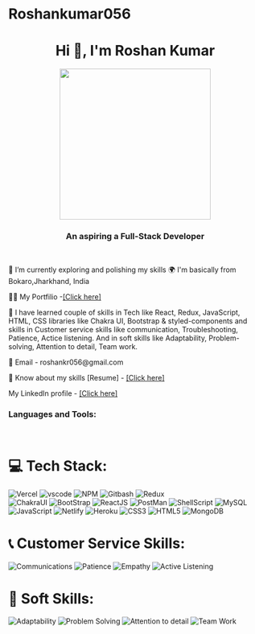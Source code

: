 # Roshankumar056

<h1 align="center">Hi 👋, I'm Roshan Kumar</h1>

<div align="center">
  <img
    src="https://www.easewebs.com/web-logos/web-main.gif"
    alt=""
    width="300px"
  />
</div>

<div align="center">
  <a href="https://github.com/DenverCoder1/readme-typing-svg">
    <img
      src="https://readme-typing-svg.demolab.com/?lines=Hi! I'm Biman Gharai 👦🏽;  Technical Support Engineer 👨🏻‍💻; Interested in working with team;Curious%20to%20learn%20new%20things !&font=Fira%20Code&center=true&width=440&height=45&color=#37bcf7&vCenter=true&size=22&pause=1000"
      alt=""
    />
  </a>
</div>

<h3 align="center">An aspiring a Full-Stack Developer</h3>





<br />

<p>
  🔭 I’m currently exploring and polishing my skills 🌍 I'm basically from
  Bokaro,Jharkhand, India
</p>

<!-- <p>
  ⚛ Some technologies that I love to working with includes MERN stack,
  Typescript & Web Testing.
</p> -->

<p>
  👨‍💻 My Portfilio -<a href="https://port-folio-silk-psi.vercel.app/" target="_blank">[Click here]</a>
</p>


<p>
  🚀 I have learned couple of skills in Tech like React, Redux, JavaScript, HTML, CSS
  libraries like Chakra UI, Bootstrap & styled-components and skills in Customer service skills like communication, Troubleshooting, Patience, Actice listening. And in soft skills like Adaptability, Problem-solving, Attention to detail, Team work.
</p>
<p>📧 Email - roshankr056@gmail.com</p>
<p>
  📄 Know about my skills [Resume] -
  <a
    href="https://drive.google.com/file/d/1SJiNMvi8fwe-MWeF3JagXMXq0Fyp88va/view?usp=sharing" target="_blank"
    >[Click here]</a
  >
</p>
<p>
  My LinkedIn profile -
  <a href="https://www.linkedin.com/in/roshan-kumar056/" target="_blank">[Click here]</a>
</p>

<h3 align="left">Languages and Tools:</h3>

<br />

# 💻 Tech Stack:
<!--  -->
<!-- Coding -->
![Vercel](https://img.shields.io/badge/vercel-%231f1e1f.svg?style=for-the-badge&logo=vercel&logoColor=%red) 
![vscode](https://img.shields.io/badge/vscode-%230078ff.svg?style=for-the-badge&logo=visualstudiocode&logoColor=%black) 
![NPM](https://img.shields.io/badge/npm-%23be3535.svg?style=for-the-badge&logo=npm&logoColor=%blue) 
![Gitbash](https://img.shields.io/badge/git-%23f27e42.svg?style=for-the-badge&logo=git&logoColor=%blue) 
![Redux](https://img.shields.io/badge/redux-%236e71cc.svg?style=for-the-badge&logo=redux&logoColor=%blue)  
![ChakraUI](https://img.shields.io/badge/chakraui-%2392e4e6.svg?style=for-the-badge&logo=chakraui&logoColor=%blue) 
![BootStrap](https://img.shields.io/badge/bootstrap-%23d1b3ff.svg?style=for-the-badge&logo=bootstrap&logoColor=%blue) 
![ReactJS](https://img.shields.io/badge/react-%23323330.svg?style=for-the-badge&logo=react&logoColor=%green) 
![PostMan](https://img.shields.io/badge/postman-%23ffa468.svg?style=for-the-badge&logo=postman&logoColor=%green) 
![ShellScript](https://img.shields.io/badge/shellscript-%23323330.svg?style=for-the-badge&logo=shellscript&logoColor=%white) 
![MySQL](https://img.shields.io/badge/mysql-%230078ff.svg?style=for-the-badge&logo=mysql&logoColor=white) 
![JavaScript](https://img.shields.io/badge/javascript-%23323330.svg?style=for-the-badge&logo=javascript&logoColor=%23F7DF1E) 
![Netlify](https://img.shields.io/badge/netlify-%23000000.svg?style=for-the-badge&logo=netlify&logoColor=#00C7B7) 
![Heroku](https://img.shields.io/badge/heroku-%23430098.svg?style=for-the-badge&logo=heroku&logoColor=white) 
![CSS3](https://img.shields.io/badge/css3-%231572B6.svg?style=for-the-badge&logo=css3&logoColor=white) 
![HTML5](https://img.shields.io/badge/html5-%23E34F26.svg?style=for-the-badge&logo=html5&logoColor=white) 
![MongoDB](https://img.shields.io/badge/-MongoDB-orange?style=for-the-badge&logo=MongoDB5&logoColor=white)
<!--  -->

# 📞 Customer Service Skills:
<!--  -->
![Communications](https://img.shields.io/badge/communications-%231f1e1f.svg?style=for-the-badge&logo=communications&logoColor=%red) 
![Patience](https://img.shields.io/badge/patience-%231f1e1f.svg?style=for-the-badge&logo=patience&logoColor=%red) 
![Empathy](https://img.shields.io/badge/empathy-%231f1e1f.svg?style=for-the-badge&logo=empathy&logoColor=%red) 
![Active Listening](https://img.shields.io/badge/activelistening-%231f1e1f.svg?style=for-the-badge&logo=activelistening&logoColor=%red) 
<!--  -->

# 🧮 Soft Skills:
<!--  -->
![Adaptability](https://img.shields.io/badge/adaptability-%231f1e1f.svg?style=for-the-badge&logo=adaptability&logoColor=%red) 
![Problem Solving](https://img.shields.io/badge/problemsolving-%231f1e1f.svg?style=for-the-badge&logo=problemsolving&logoColor=%red) 
![Attention to detail](https://img.shields.io/badge/attentiontodetail-%231f1e1f.svg?style=for-the-badge&logo=attentiontodetail&logoColor=%red) 
![Team Work](https://img.shields.io/badge/teamwork-%231f1e1f.svg?style=for-the-badge&logo=teamwork&logoColor=%red) 
<!--  -->

